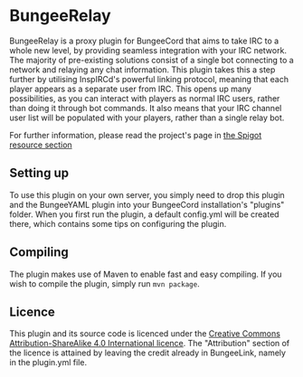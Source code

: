 BungeeRelay
==========

BungeeRelay is a proxy plugin for BungeeCord that aims to take IRC to a whole new level, by providing seamless integration with your IRC network. The majority of pre-existing solutions consist of a single bot connecting to a network and relaying any chat information. This plugin takes this a step further by utilising InspIRCd's powerful linking protocol, meaning that each player appears as a separate user from IRC. This opens up many possibilities, as you can interact with players as normal IRC users, rather than doing it through bot commands. It also means that your IRC channel user list will be populated with your players, rather than a single relay bot.

For further information, please read the project's page in [the Spigot resource section](http://www.spigotmc.org/resources/bungeerelay.325/)

Setting up
----------
To use this plugin on your own server, you simply need to drop this plugin and the BungeeYAML plugin into your BungeeCord installation's "plugins" folder. When you first run the plugin, a default config.yml will be created there, which contains some tips on configuring the plugin.

Compiling
---------
The plugin makes use of Maven to enable fast and easy compiling. If you wish to compile the plugin, simply run `mvn package`.

Licence
-------
This plugin and its source code is licenced under the [Creative Commons Attribution-ShareAlike 4.0 International licence](http://creativecommons.org/licenses/by-sa/4.0/deed.en_US). The "Attribution" section of the licence is attained by leaving the credit already in BungeeLink, namely in the plugin.yml file.
